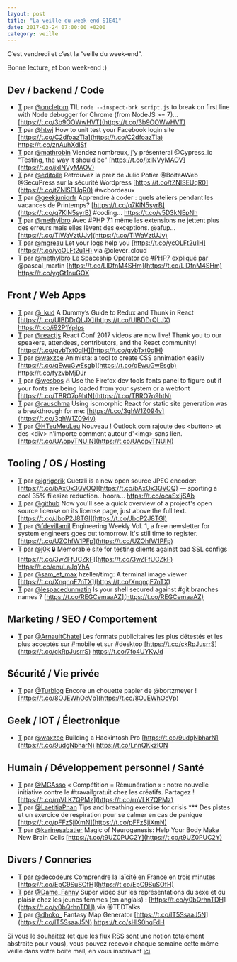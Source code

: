 ```yaml
---
layout: post
title: "La veille du week-end S1E41"
date: 2017-03-24 07:00:00 +0200
category: veille
---
```

C’est vendredi et c’est la “veille du week-end”.  


Bonne lecture, et bon week-end :)


## Dev / backend / Code
- [T](http://twitter.com/oncletom/status/842372106746765312) par [@oncletom](https://twitter.com/oncletom) TIL `node --inspect-brk script.js` to break on first line with Node debugger for Chrome (from NodeJS &gt;= 7)… [https://t.co/3b9OOWwHVT](https://t.co/3b9OOWwHVT)
- [T](http://twitter.com/htwj/status/842715118655979521) par [@htwj](https://twitter.com/htwj) How to unit test your Facebook login site [https://t.co/C2dfoazTla](https://t.co/C2dfoazTla) https://t.co/znAuhXdISf
- [T](http://twitter.com/mathrobin/status/842659020129419264) par [@mathrobin](https://twitter.com/mathrobin) Viendez nombreux, j'y présenterai @Cypress_io "Testing, the way it should be" [https://t.co/jxINVyMAOV](https://t.co/jxINVyMAOV)
- [T](http://twitter.com/editoile/status/843145641106771969) par [@editoile](https://twitter.com/editoile) Retrouvez la prez de Julio Potier @BoiteAWeb @SecuPress sur la sécurité Wordpress [https://t.co/tZNlSEUqR0](https://t.co/tZNlSEUqR0)  #wcbordeaux
- [T](http://twitter.com/geekjuniorfr/status/843413027592519681) par [@geekjuniorfr](https://twitter.com/geekjuniorfr) Apprendre à coder : quels ateliers pendant les vacances de Printemps? [https://t.co/q7KlN5syrB](https://t.co/q7KlN5syrB) #coding… https://t.co/v5D3kNEpNh
- [T](http://twitter.com/methylbro/status/843818601446563841) par [@methylbro](https://twitter.com/methylbro) Avec #PHP 7.1 même les extensions ne jettent plus des erreurs mais elles lèvent des exceptions. @afup… [https://t.co/TIWaVztUJv](https://t.co/TIWaVztUJv)
- [T](http://twitter.com/mgreau/status/844119806714548225) par [@mgreau](https://twitter.com/mgreau) Let your logs help you [https://t.co/ycOLFt2u1H](https://t.co/ycOLFt2u1H) via @clever_cloud
- [T](http://twitter.com/methylbro/status/844641154406776832) par [@methylbro](https://twitter.com/methylbro) Le Spaceship Operator de #PHP7 expliqué par @pascal_martin [https://t.co/LlDfnM4SHm](https://t.co/LlDfnM4SHm) https://t.co/ygGt1nuGOX



## Front / Web Apps
- [T](http://twitter.com/_kud/status/842419712332058625) par [@_kud](https://twitter.com/_kud) A Dummy’s Guide to Redux and Thunk in React
[https://t.co/UlBDDrQLJX](https://t.co/UlBDDrQLJX) https://t.co/i92P1YpIps
- [T](http://twitter.com/reactjs/status/842446743568506880) par [@reactjs](https://twitter.com/reactjs) React Conf 2017 videos are now live! Thank you to our speakers, attendees, contributors, and the React community! [https://t.co/gvbTxt0qIH](https://t.co/gvbTxt0qIH)
- [T](http://twitter.com/waxzce/status/842705869007732738) par [@waxzce](https://twitter.com/waxzce) Animista: a tool to create CSS annimation easily [https://t.co/qEwuGwEsgb](https://t.co/qEwuGwEsgb) https://t.co/fyzvbMjDJr
- [T](http://twitter.com/wesbos/status/844198126592430080) par [@wesbos](https://twitter.com/wesbos) 🔥 Use the Firefox dev tools fonts panel to figure out if your fonts are being loaded from your system or a webfont [https://t.co/TBRO7p9htN](https://t.co/TBRO7p9htN)
- [T](http://twitter.com/rauschma/status/844219644655423490) par [@rauschma](https://twitter.com/rauschma) Using isomorphic React for static site generation was a breakthrough for me: [https://t.co/3ghW1Z094v](https://t.co/3ghW1Z094v)
- [T](http://twitter.com/HTeuMeuLeu/status/844557104191078403) par [@HTeuMeuLeu](https://twitter.com/HTeuMeuLeu) Nouveau ! Outlook​.com rajoute des &lt;button&gt; et des &lt;div&gt; n'importe comment autour d'&lt;img&gt; sans lien. [https://t.co/UAopvTNUIN](https://t.co/UAopvTNUIN)



## Tooling / OS / Hosting
- [T](http://twitter.com/igrigorik/status/842473290618748928) par [@igrigorik](https://twitter.com/igrigorik) Guetzli is a new open source JPEG encoder: [https://t.co/bAxOx3QVOQ](https://t.co/bAxOx3QVOQ) — sporting a cool 35% filesize reduction.. hoora… https://t.co/ocaSxIjSAb
- [T](http://twitter.com/github/status/842502122004398080) par [@github](https://twitter.com/github) Now you'll see a quick overview of a project's open source license on its license page, just above the full text. [https://t.co/JboP2J8TGl](https://t.co/JboP2J8TGl)
- [T](http://twitter.com/fdevillamil/status/843058102282854400) par [@fdevillamil](https://twitter.com/fdevillamil) Engineering Weekly Vol. 1, a free newsletter for system engineers goes out tomorrow. It's still time to register. [https://t.co/UZOhfW1PFp](https://t.co/UZOhfW1PFp)
- [T](http://twitter.com/j0k/status/843066118411640832) par [@j0k](https://twitter.com/j0k) 🔒 Memorable site for testing clients against bad SSL configs [https://t.co/3wZFfUCZkF](https://t.co/3wZFfUCZkF) https://t.co/enuLaJqYhA
- [T](http://twitter.com/sam_et_max/status/843177343288074240) par [@sam_et_max](https://twitter.com/sam_et_max) hzeller/timg: A terminal image viewer [https://t.co/XnqnqF7nTX](https://t.co/XnqnqF7nTX)
- [T](http://twitter.com/lespacedunmatin/status/843726702786306048) par [@lespacedunmatin](https://twitter.com/lespacedunmatin) Is your shell secured against #git branches names ? [https://t.co/REGCemaaAZ](https://t.co/REGCemaaAZ)



## Marketing / SEO / Comportement
- [T](http://twitter.com/ArnaultChatel/status/844499858878861313) par [@ArnaultChatel](https://twitter.com/ArnaultChatel) Les formats publicitaires les plus détestés et les plus acceptés sur #mobile et sur #desktop [https://t.co/ckRpJusrrS](https://t.co/ckRpJusrrS) https://t.co/7fo4UYKyJd



## Sécurité / Vie privée
- [T](http://twitter.com/Turblog/status/844635715887607813) par [@Turblog](https://twitter.com/Turblog) Encore un chouette papier de @bortzmeyer ! [https://t.co/8OJEWhOcVp](https://t.co/8OJEWhOcVp)



## Geek / IOT / Électronique
- [T](http://twitter.com/waxzce/status/843793016494133248) par [@waxzce](https://twitter.com/waxzce) Building a Hackintosh Pro [https://t.co/9udgNbharN](https://t.co/9udgNbharN) https://t.co/LnnQKkzlON



## Humain / Développement personnel / Santé
- [T](http://twitter.com/MGAsso/status/842315638764912641) par [@MGAsso](https://twitter.com/MGAsso) « Compétition = Rémunération » : notre nouvelle initiative contre le #travailgratuit chez les créatifs. Partagez ! [https://t.co/rnVLK7QPMz](https://t.co/rnVLK7QPMz)
- [T](http://twitter.com/LaetitiaPhan/status/842461170460180481) par [@LaetitiaPhan](https://twitter.com/LaetitiaPhan) Tips and breathing exercise for crisis *** Des pistes et un exercice de respiration pour se calmer en cas de panique [https://t.co/pFFzSjiXmN](https://t.co/pFFzSjiXmN)
- [T](http://twitter.com/karinesabatier/status/843568447627890689) par [@karinesabatier](https://twitter.com/karinesabatier) Magic of Neurogenesis: Help Your Body Make New Brain Cells [https://t.co/t9UZ0PUC2Y](https://t.co/t9UZ0PUC2Y)



## Divers / Conneries
- [T](http://twitter.com/decodeurs/status/842558476354228224) par [@decodeurs](https://twitter.com/decodeurs) Comprendre la laïcité en France en trois minutes [https://t.co/EpC9SuSOfH](https://t.co/EpC9SuSOfH)
- [T](http://twitter.com/Dame_Fanny/status/843495931093893125) par [@Dame_Fanny](https://twitter.com/Dame_Fanny) Super vidéo sur les représentations du sexe et du plaisir chez les jeunes femmes (en anglais) : [https://t.co/y0bQrhnTDH](https://t.co/y0bQrhnTDH) via @TEDTalks
- [T](http://twitter.com/dhoko_/status/844473408238817280) par [@dhoko_](https://twitter.com/dhoko_) Fantasy Map Generator [https://t.co/lT5SsaaJ5N](https://t.co/lT5SsaaJ5N) https://t.co/sHlS0hqFdH


Si vous le souhaitez (et que les flux RSS sont une notion totalement abstraite pour vous), vous pouvez recevoir chaque semaine cette même veille dans votre boite mail, en vous inscrivant [ici](/newsletter.html)
